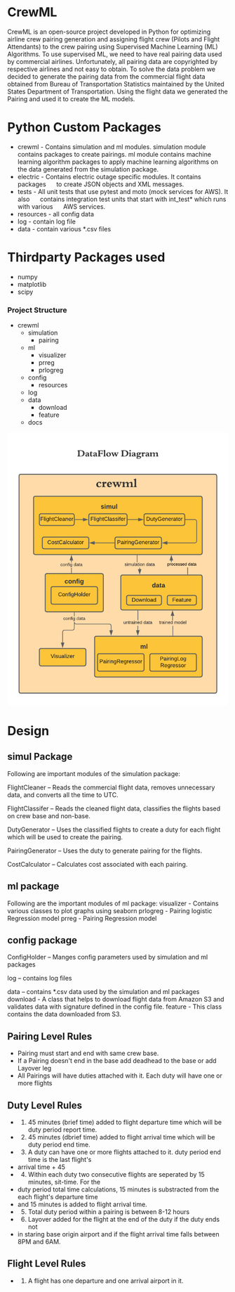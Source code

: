 # CrewML
CrewML is an open-source project developed in Python for optimizing airline crew 
pairing generation and assigning flight crew (Pilots and Flight Attendants) to the 
crew pairing using Supervised Machine Learning (ML) Algorithms. To use supervised 
ML, we need to have real pairing data used by commercial airlines. Unfortunately, 
all pairing data are copyrighted by respective airlines and not easy to obtain. 
To solve the data problem we decided to generate the pairing data from the 
commercial flight data obtained from Bureau of Transportation Statistics 
maintained by the United States Department of Transportation. Using the flight 
data we generated the Pairing and used it to create the ML models.



# Python Custom Packages
* crewml - Contains simulation and ml modules. simulation module contains packages to
  create pairings. ml module contains machine learning algorithm packages to 
  apply machine learning algorithms on the data generated from the simulation package.
   
* electric - Contains electric outage specific modules. It contains packages 
     to create JSON objects and XML messages. 
   
* tests - All unit tests that use pytest and moto (mock services for AWS). It also
     contains integration test units that start with int_test* which runs with various
     AWS services.
   
* resources - all config data
   
* log - contain log file
   
* data - contain various *.csv files

# Thirdparty Packages used
* numpy
* matplotlib
* scipy


### Project Structure
* crewml
    * simulation
        * pairing            
    * ml
        * visualizer
        * prreg
        * prlogreg
    * config
        * resources
    * log
    * data
        * download
        * feature
    * docs


![Data Flow](/image/crewml-dataflow.png)

# Design
## simul Package

Following are important modules of the simulation package:

FlightCleaner – Reads the commercial flight data, removes unnecessary data, and converts all the time to UTC.

FlightClassifer – Reads the cleaned flight data, classifies the flights based on crew base and non-base.

DutyGenerator – Uses the classified flights to create a duty for each flight which will be used to create the pairing.

PairingGenerator – Uses the duty to generate pairing for the flights.

CostCalculator – Calculates cost associated with each pairing.

## ml package
Following are the important modules of ml package:
visualizer - Contains various classes to plot graphs using seaborn
prlogreg - Pairing logistic Regression model
prreg - Pairing Regression model

## config package
ConfigHolder – Manges config parameters used by simulation and ml packages

log – contains log files

data – contains *.csv data used by the simulation and ml packages
download - A class that helps to download flight data from Amazon 
S3 and validates data with signature defined in the config file. 
feature - This class contains the data downloaded from S3.

## Pairing Level Rules
* Pairing must start and end with same crew base.
* If a Pairing doesn't end in the base add deadhead to the base or add Layover leg
* All Pairings will have duties attached with it. Each duty will have one or more flights

## Duty Level Rules
* 1. 45 minutes (brief time) added to flight departure time which will be duty period report time.
* 2. 45 minutes (dbrief time) added to flight arrival time which will be duty period end time.
* 3. A duty can have one or more flights attached to it. duty period end time is the last flight's
* arrival time + 45
* 4. Within each duty two consecutive flights are seperated by 15 minutes, sit-time. For the 
* duty period total time calculations, 15 minutes is substracted from the each flight's departure time
* and 15 minutes is added to flight arrival time.
* 5. Total duty period within a pairing is between 8-12 hours
* 6. Layover added for the flight at the end of the duty if the duty ends not 
* in staring base origin airport and if the flight arrival time falls between 8PM and 6AM.

## Flight Level Rules
* 1. A flight has one departure and one arrival airport in it.

